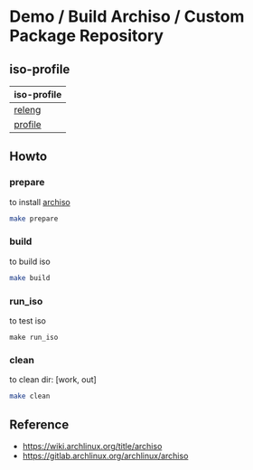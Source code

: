 

# Demo / Build Archiso / Custom Package Repository 


## iso-profile

| iso-profile |
| --- |
| [releng](https://gitlab.archlinux.org/archlinux/archiso/-/tree/master/configs/releng) |
| [profile](https://github.com/samwhelp/asamarch-iso-profile/tree/main/recipe/demo/start-mirrorlist/build-from-profile) |


## Howto

### prepare

to install [archiso](https://archlinux.org/packages/extra/any/archiso/)

``` sh
make prepare
```


### build

to build iso

``` sh
make build
```


### run_iso

to test iso

```
make run_iso
```

### clean

to clean dir: [work, out]

``` sh
make clean
```


## Reference

* https://wiki.archlinux.org/title/archiso
* https://gitlab.archlinux.org/archlinux/archiso
